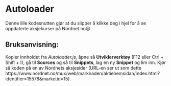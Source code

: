 # Autoloader

Denne lille kodesnutten gjør at du slipper å klikke deg i hjel for å se oppdaterte aksjekurser på Nordnet.no:smiley:

## Bruksanvisning:

Kopier innholdet fra *Autoloader.js*, åpne så **Utviklerverktøy** (F12 eller Ctrl + Shift + I), gå til **Sources** og så til **Snippets**, lag en ny **Snippet** og lim inn. Kjør så koden på en av Nordnets aksjesider (URL-en ser ut som dette https://<span></span>www<span></span>.nordnet.no/mux/web/marknaden/aktiehemsidan/index.html?identifier=15578&marketid=15).
